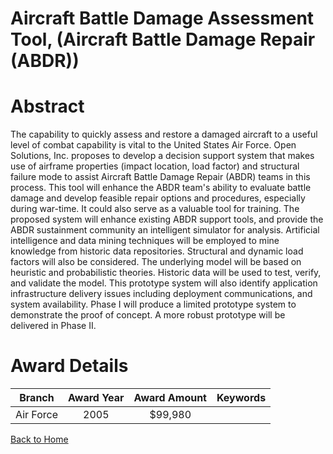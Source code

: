 
Aircraft Battle Damage Assessment Tool, (Aircraft Battle Damage Repair (ABDR))
==============================================================================

# Abstract


The capability to quickly assess and restore a damaged aircraft to a useful level of combat capability is vital to the United States Air Force. Open Solutions, Inc. proposes to develop a decision support system that makes use of airframe properties (impact location, load factor) and structural failure mode to assist Aircraft Battle Damage Repair (ABDR) teams in this process. This tool will enhance the ABDR team's ability to evaluate battle damage and develop  feasible repair options and procedures, especially during war-time.  It could also serve as a valuable tool for training.   The proposed system will enhance existing ABDR support tools, and provide the ABDR sustainment community an intelligent simulator for analysis. Artificial intelligence and data mining techniques will be employed to mine knowledge from historic data repositories. Structural and dynamic load factors will also be considered. The underlying model will be based on heuristic and probabilistic theories. Historic data will be used to test, verify, and validate the model. This prototype system will also identify application infrastructure delivery issues including deployment communications, and system availability. Phase I will produce a limited prototype system to demonstrate the proof of concept. A more robust prototype will be delivered in Phase II.  

# Award Details

|Branch|Award Year|Award Amount|Keywords|
| :---: | :---: | :---: | :---: |
|Air Force|2005|$99,980||
  
  


[Back to Home](https://github.com/chrischow/dod_sbir_awards#1287)